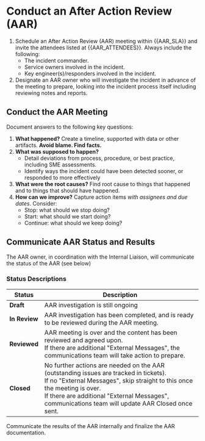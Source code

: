 # Conduct an After Action Review (AAR)

1. Schedule an After Action Review (AAR) meeting within {{AAR_SLA}} and invite the attendees listed at {{AAR_ATTENDEES}}.  Always include the following:
    * The incident commander.
    * Service owners involved in the incident.
    * Key engineer(s)/responders involved in the incident.
2. Designate an AAR owner who will investigate the incident in advance of the meeting to prepare, looking into the incident process itself including reviewing notes and reports.

## Conduct the AAR Meeting

Document answers to the following key questions:

1. **What happened?** Create a timeline, supported with data or other artifacts. **Avoid blame. Find facts.**
2. **What was supposed to happen?**
    * Detail deviations from process, procedure, or best practice, including SME assessments.
    * Identify ways the incident could have been detected sooner, or responded to more effectively
3. **What were the root causes?** Find root cause to things that happened and to things that should have happened.
4. **How can we improve?** Capture action items _with assignees and due dates_.  Consider:
    * Stop: what should we stop doing?
    * Start: what should we start doing?
    * Continue: what should we keep doing?

## Communicate AAR Status and Results

The AAR owner, in coordination with the Internal Liaison, will  communicate the status of the AAR (see below)

### Status Descriptions

| Status | Description |
|-|-|
| **Draft** | AAR investigation is still ongoing |
| **In Review** | AAR investigation has been completed, and is ready to be reviewed during the AAR meeting. |
| **Reviewed** | AAR meeting is over and the content has been reviewed and agreed upon.<br>If there are additional "External Messages", the communications team will take action to prepare. |
| **Closed** | No further actions are needed on the AAR (outstanding issues are tracked in tickets).<br>If no "External Messages", skip straight to this once the meeting is over.<br>If there are additional "External Messages", communications team will update AAR Closed once sent. |

Communicate the results of the AAR internally and finalize the AAR documentation.

